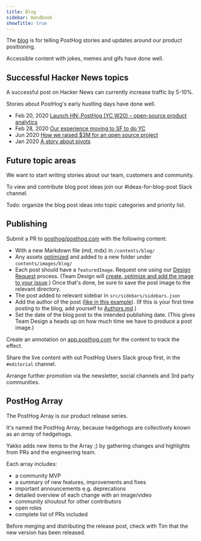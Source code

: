 ```yaml
---
title: Blog
sidebar: Handbook
showTitle: true
---
```


The [blog](/blog) is for telling PostHog stories and updates around our product positioning.

Accessible content with jokes, memes and gifs have done well.

## Successful Hacker News topics

A successful post on Hacker News can currently increase traffic by 5-10%.

Stories about PostHog's early hustling days have done well.

- Feb 20, 2020 [Launch HN: PostHog (YC W20) – open-source product analytics](https://news.ycombinator.com/item?id=22376732)
- Feb 28, 2020 [Our experience moving to SF to do YC](https://posthog.com/blog/moving-to-sf/)
- Jun 2020 [How we raised $3M for an open source project](https://posthog.com/blog/raising-3m-for-os)
- Jan 2020 [A story about pivots](https://posthog.com/blog/story-about-pivots)

## Future topic areas

We want to start writing stories about our team, customers and community.

To view and contribute blog post ideas join our #ideas-for-blog-post Slack channel.

Todo: organize the blog post ideas into topic categories and priority list.

## Publishing

Submit a PR to [posthog/posthog.com](https://github.com/posthog/posthog.com) with the following content:

- With a new Markdown file (md, mdx) in `/contents/blog/`
- Any assets [optimized](docs/contribute/updating-documentation) and added to a new folder under `contents/images/blog/`
- Each post should have a `featuredImage`. Request one using our [Design Request](/handbook/company/working-with-design) process. (Team Design will [create, optimize and add the image to your issue](/handbook/growth/marketing/exporting-blog-post-image).) Once that's done, be sure to save the post image to the relevant directory.
- The post added to relevant sidebar in `src/sidebars/sidebars.json`
- Add the author of the post ([like in this example](https://github.com/PostHog/posthog.com/blob/master/contents/blog/100-times-more-events.md)). (If this is your first time posting to the blog, add yourself to [Authors.md](https://github.com/PostHog/posthog.com/blob/master/contents/authors.md).)
- Set the date of the blog post to the intended publishing date. (This gives Team Design a heads up on how much time we have to produce a post image.)

Create an annotation on [app.posthog.com](https://app.posthog.com) for the content to track the effect.

Share the live content with out PostHog Users Slack group first, in the `#editorial` channel.

Arrange further promotion via the newsletter, social channels and 3rd party communities.

## PostHog Array

The PostHog Array is our product release series.

It's named the PostHog Array, because hedgehogs are collectively known as an *array* of hedgehogs.

Yakko adds new items to the Array ;) by gathering changes and highlights from PRs and the engineering team.

Each array includes:
- a community MVP
- a summary of new features, improvements and fixes
- important announcements e.g. deprecations
- detailed overview of each change with an image/video
- community shoutout for other contributors
- open roles
- complete list of PRs included

Before merging and distributing the release post, check with Tim that the new version has been released.
